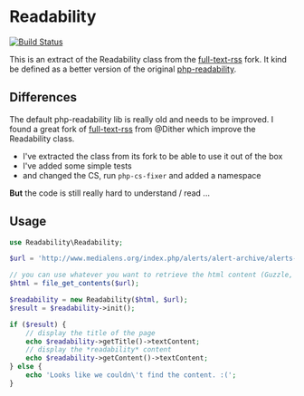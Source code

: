 # Readability

[![Build Status](https://travis-ci.org/j0k3r/php-readability.svg?branch=master)](https://travis-ci.org/j0k3r/php-readability)

This is an extract of the Readability class from the [full-text-rss](https://github.com/Dither/full-text-rss) fork. It kind be defined as a better version of the original [php-readability](http://code.fivefilters.org/php-readability).

## Differences

The default php-readability lib is really old and needs to be improved. I found a great fork of [full-text-rss](http://fivefilters.org/content-only/) from @Dither which improve the Readability class.

 - I've extracted the class from its fork to be able to use it out of the box
 - I've added some simple tests
 - and changed the CS, run `php-cs-fixer` and added a namespace

**But** the code is still really hard to understand / read ...

## Usage

```php
use Readability\Readability;

$url = 'http://www.medialens.org/index.php/alerts/alert-archive/alerts-2013/729-thatcher.html';

// you can use whatever you want to retrieve the html content (Guzzle, Buzz, cURL ...)
$html = file_get_contents($url);

$readability = new Readability($html, $url);
$result = $readability->init();

if ($result) {
    // display the title of the page
    echo $readability->getTitle()->textContent;
    // display the *readability* content
    echo $readability->getContent()->textContent;
} else {
    echo 'Looks like we couldn\'t find the content. :(';
}
```
